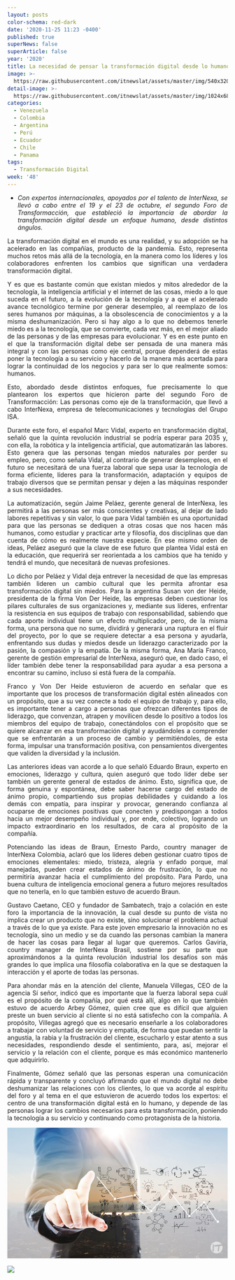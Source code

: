 ```yaml
---
layout: posts
color-schema: red-dark
date: '2020-11-25 11:23 -0400'
published: true
superNews: false
superArticle: false
year: '2020'
title: La necesidad de pensar la transformación digital desde lo humano
image: >-
  https://raw.githubusercontent.com/itnewslat/assets/master/img/540x320/Transformacion-Digital-Tecnologia-p.jpg
detail-image: >-
  https://raw.githubusercontent.com/itnewslat/assets/master/img/1024x680/Transformacion-Digital-Tecnologia-g.jpg
categories:
  - Venezuela
  - Colombia
  - Argentina
  - Perú
  - Ecuador
  - Chile
  - Panama
tags:
  - Transformación Digital
week: '48'
---
```

<ul style="text-align: justify;">
	<li>  <em>Con expertos  internacionales, apoyados por el talento de InterNexa, se llevó a cabo entre el 19 y el 23 de octubre, el segundo Foro de Transformacción, que estableció la importancia de abordar la transformación digital desde un enfoque humano, desde distintos ángulos.</em></li>
</ul>
<p style="text-align: justify;">La transformación digital en el mundo es una realidad, y su adopción se ha acelerado en las compañías, producto de la pandemia. Esto, representa muchos retos más allá de la tecnología, en la manera como los líderes y los colaboradores enfrenten los cambios que significan una verdadera transformación digital.</p>
<p style="text-align: justify;">Y es que es bastante común que existan miedos y mitos alrededor de la tecnología, la inteligencia artificial y el internet de las cosas, miedo a lo que suceda en el futuro, a la evolución de la tecnología y a que el acelerado avance tecnológico termine por generar desempleo, al reemplazo de los seres humanos por máquinas, a la obsolescencia de conocimientos y a la misma deshumanización. Pero si hay algo a lo que no debemos tenerle miedo es a la tecnología, que se convierte, cada vez más, en el mejor aliado de las personas y de las empresas para evolucionar. Y es en este punto en el que la transformación digital debe ser pensada de una manera más integral y con las personas como eje central, porque dependerá de estas poner la tecnología a su servicio y hacerlo de la manera más acertada para lograr la continuidad de los negocios y para ser lo que realmente somos: humanos.</p>
<p style="text-align: justify;">Esto, abordado desde distintos enfoques, fue precisamente lo que plantearon los expertos que hicieron parte del segundo Foro de Transformacción: Las personas como eje de la transformación, que llevó a cabo InterNexa, empresa de telecomunicaciones y tecnologías del Grupo ISA.</p>
<p style="text-align: justify;">Durante este foro, el español Marc Vidal, experto en transformación digital, señaló que la quinta revolución industrial se podría esperar para 2035 y, con ella, la robótica y la inteligencia artificial, que automatizarán las labores. Esto genera que las personas tengan miedos naturales por perder su empleo, pero, como señala Vidal, al contrario de generar desempleos, en el futuro se necesitará de una fuerza laboral que sepa usar la tecnología de forma eficiente, líderes para la transformación, adaptación y equipos de trabajo diversos que se permitan pensar y dejen a las máquinas responder a sus necesidades.</p>
<p style="text-align: justify;">La automatización, según Jaime Peláez, gerente general de InterNexa, les permitirá a las personas ser más conscientes y creativas, al dejar de lado labores repetitivas y sin valor, lo que para Vidal también es una oportunidad para que las personas se dediquen a otras cosas que nos hacen más humanos, como estudiar y practicar arte y filosofía, dos disciplinas que dan cuenta de cómo es realmente nuestra especie. En ese mismo orden de ideas, Peláez aseguró que la clave de ese futuro que plantea Vidal está en la educación, que requerirá ser reorientada a los cambios que ha tenido y tendrá el mundo, que necesitará de nuevas profesiones.</p>
<p style="text-align: justify;">Lo dicho por Peláez y Vidal deja entrever la necesidad de que las empresas también lideren un cambio cultural que les permita afrontar esa transformación digital sin miedos. Para la argentina Susan von der Heide, presidenta de la firma Von Der Heide, las empresas deben cuestionar los pilares culturales de sus organizaciones y, mediante sus líderes, enfrentar la resistencia en sus equipos de trabajo con responsabilidad, sabiendo que cada aporte individual tiene un efecto multiplicador, pero, de la misma forma, una persona que no sume, dividirá y generará una ruptura en el fluir del proyecto, por lo que se requiere detectar a esa persona y ayudarla, enfrentando sus dudas y miedos desde un liderazgo caracterizado por la pasión, la compasión y la empatía. De la misma forma, Ana María Franco, gerente de gestión empresarial de InterNexa, aseguró que, en dado caso, el líder también debe tener la responsabilidad para ayudar a esa persona a encontrar su camino, incluso si está fuera de la compañía.</p>
<p style="text-align: justify;">Franco y Von Der Heide estuvieron de acuerdo en señalar que es importante que los procesos de transformación digital estén alineados con un propósito, que a su vez conecte a todo el equipo de trabajo y, para ello, es importante tener a cargo a personas que ofrezcan diferentes tipos de liderazgo, que convenzan, atrapen y movilicen desde lo positivo a todos los miembros del equipo de trabajo, conectándolos con el propósito que se quiere alcanzar en esa transformación digital y ayudándoles a comprender que se enfrentarán a un proceso de cambio y permitiéndoles, de esta forma, impulsar una transformación positiva, con pensamientos divergentes que validen la diversidad y la inclusión.</p>
<p style="text-align: justify;">Las anteriores ideas van acorde a lo que señaló Eduardo Braun, experto en emociones, liderazgo y cultura, quien aseguró que todo líder debe ser también un gerente general de estados de ánimo. Esto, significa que, de forma genuina y espontánea, debe saber hacerse cargo del estado de ánimo propio, compartiendo sus propias debilidades y cuidando a los demás con empatía, para inspirar y provocar, generando confianza al ocuparse de emociones positivas que conecten y predispongan a todos hacia un mejor desempeño individual y, por ende, colectivo, logrando un impacto extraordinario en los resultados, de cara al propósito de la compañía.</p>
<p style="text-align: justify;">Potenciando las ideas de Braun, Ernesto Pardo, country manager de InterNexa Colombia, aclaró que los líderes deben gestionar cuatro tipos de emociones elementales: miedo, tristeza, alegría y enfado porque, mal manejadas, pueden crear estados de ánimo de frustración, lo que no permitiría avanzar hacia el cumplimiento del propósito. Para Pardo, una buena cultura de inteligencia emocional genera a futuro mejores resultados que no tenerla, en lo que también estuvo de acuerdo Braun.</p>
<p style="text-align: justify;">Gustavo Caetano, CEO y fundador de Sambatech, trajo a colación en este foro la importancia de la innovación, la cual desde su punto de vista no implica crear un producto que no existe, sino solucionar el problema actual a través de lo que ya existe. Para este joven empresario la innovación no es tecnología, sino un medio y se da cuando las personas cambian la manera de hacer las cosas para llegar al lugar que queremos. Carlos Gaviria, country manager de InterNexa Brasil, sostiene por su parte que aproximándonos a la quinta revolución industrial los desafíos son más grandes lo que implica una filosofía colaborativa en la que se destaquen la interacción y el aporte de todas las personas.</p>
<p style="text-align: justify;">Para ahondar más en la atención del cliente, Manuela Villegas, CEO de la agencia Sí señor, indicó que es importante que la fuerza laboral sepa cuál es el propósito de la compañía, por qué está allí, algo en lo que también estuvo de acuerdo Arbey Gómez, quien cree que es difícil que alguien preste un buen servicio al cliente si no está satisfecho con la compañía. A propósito, Villegas agregó que es necesario enseñarle a los colaboradores a trabajar con voluntad de servicio y empatía, de forma que puedan sentir la angustia, la rabia y la frustración del cliente, escucharlo y estar atento a sus necesidades, respondiendo desde el sentimiento, para, así, mejorar el servicio y la relación con el cliente, porque es más económico mantenerlo que adquirirlo.</p>
<p style="text-align: justify;">Finalmente, Gómez señaló que las personas esperan una comunicación rápida y transparente y concluyó afirmando que el mundo digital no debe deshumanizar las relaciones con los clientes, lo que va acorde al espíritu del foro y al tema en el que estuvieron de acuerdo todos los expertos: el centro de una transformación digital está en lo humano, y depende de las personas lograr los cambios necesarios para esta transformación, poniendo la tecnología a su servicio y continuando como protagonista de la historia.</p>

![](https://raw.githubusercontent.com/itnewslat/assets/master/img/540x320/Transformacion-Digital-Tecnologia-p.jpg)

<img src="https://tracker.metricool.com/c3po.jpg?hash=56f88a41e39ab42c063cc51676587a04"/>
